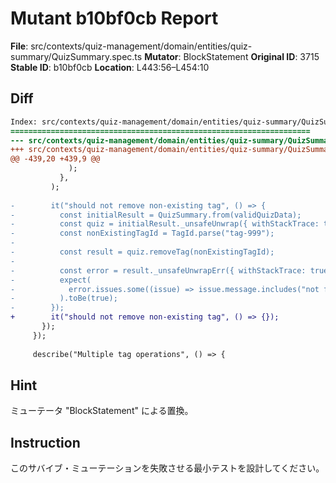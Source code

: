 # Mutant b10bf0cb Report

**File**: src/contexts/quiz-management/domain/entities/quiz-summary/QuizSummary.spec.ts
**Mutator**: BlockStatement
**Original ID**: 3715
**Stable ID**: b10bf0cb
**Location**: L443:56–L454:10

## Diff

```diff
Index: src/contexts/quiz-management/domain/entities/quiz-summary/QuizSummary.spec.ts
===================================================================
--- src/contexts/quiz-management/domain/entities/quiz-summary/QuizSummary.spec.ts	original
+++ src/contexts/quiz-management/domain/entities/quiz-summary/QuizSummary.spec.ts	mutated #3715
@@ -439,20 +439,9 @@
             );
           },
         );
 
-        it("should not remove non-existing tag", () => {
-          const initialResult = QuizSummary.from(validQuizData);
-          const quiz = initialResult._unsafeUnwrap({ withStackTrace: true });
-          const nonExistingTagId = TagId.parse("tag-999");
-
-          const result = quiz.removeTag(nonExistingTagId);
-
-          const error = result._unsafeUnwrapErr({ withStackTrace: true });
-          expect(
-            error.issues.some((issue) => issue.message.includes("not found")),
-          ).toBe(true);
-        });
+        it("should not remove non-existing tag", () => {});
       });
     });
 
     describe("Multiple tag operations", () => {
```

## Hint

ミューテータ "BlockStatement" による置換。

## Instruction

このサバイブ・ミューテーションを失敗させる最小テストを設計してください。
